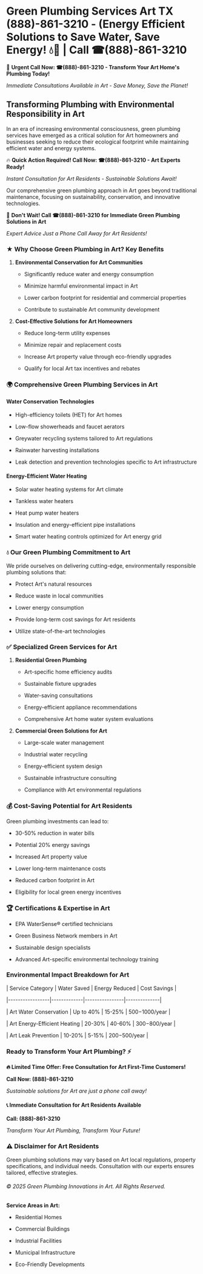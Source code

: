 # Green Plumbing Services Art TX (888)-861-3210 - (Energy Efficient Solutions to Save Water, Save Energy! 💧🌿 | Call ☎(888)-861-3210

🚨 **Urgent Call Now: ☎(888)-861-3210 - Transform Your Art Home's Plumbing Today!**
*Immediate Consultations Available in Art - Save Money, Save the Planet!*

## Transforming Plumbing with Environmental Responsibility in Art

In an era of increasing environmental consciousness, green plumbing services have emerged as a critical solution for Art homeowners and businesses seeking to reduce their ecological footprint while maintaining efficient water and energy systems. 

🔥 **Quick Action Required! Call Now: ☎(888)-861-3210 - Art Experts Ready!**
*Instant Consultation for Art Residents - Sustainable Solutions Await!*

Our comprehensive green plumbing approach in Art goes beyond traditional maintenance, focusing on sustainability, conservation, and innovative technologies.

🚨 **Don't Wait! Call ☎(888)-861-3210 for Immediate Green Plumbing Solutions in Art**
*Expert Advice Just a Phone Call Away for Art Residents!*

### ★ Why Choose Green Plumbing in Art? Key Benefits

1. **Environmental Conservation for Art Communities** 
   - Significantly reduce water and energy consumption
   - Minimize harmful environmental impact in Art
   - Lower carbon footprint for residential and commercial properties
   - Contribute to sustainable Art community development

2. **Cost-Effective Solutions for Art Homeowners** 
   - Reduce long-term utility expenses
   - Minimize repair and replacement costs
   - Increase Art property value through eco-friendly upgrades
   - Qualify for local Art tax incentives and rebates

### 🌍 Comprehensive Green Plumbing Services in Art

#### Water Conservation Technologies
- High-efficiency toilets (HET) for Art homes
- Low-flow showerheads and faucet aerators
- Greywater recycling systems tailored to Art regulations
- Rainwater harvesting installations
- Leak detection and prevention technologies specific to Art infrastructure

#### Energy-Efficient Water Heating
- Solar water heating systems for Art climate
- Tankless water heaters
- Heat pump water heaters
- Insulation and energy-efficient pipe installations
- Smart water heating controls optimized for Art energy grid

### 💧 Our Green Plumbing Commitment to Art

We pride ourselves on delivering cutting-edge, environmentally responsible plumbing solutions that:
- Protect Art's natural resources
- Reduce waste in local communities
- Lower energy consumption
- Provide long-term cost savings for Art residents
- Utilize state-of-the-art technologies

### ✅ Specialized Green Services for Art

1. **Residential Green Plumbing**
   - Art-specific home efficiency audits
   - Sustainable fixture upgrades
   - Water-saving consultations
   - Energy-efficient appliance recommendations
   - Comprehensive Art home water system evaluations

2. **Commercial Green Solutions for Art**
   - Large-scale water management
   - Industrial water recycling
   - Energy-efficient system design
   - Sustainable infrastructure consulting
   - Compliance with Art environmental regulations

### 💰 Cost-Saving Potential for Art Residents

Green plumbing investments can lead to:
- 30-50% reduction in water bills
- Potential 20% energy savings
- Increased Art property value
- Lower long-term maintenance costs
- Reduced carbon footprint in Art
- Eligibility for local green energy incentives

### 🏆 Certifications & Expertise in Art

- EPA WaterSense® certified technicians
- Green Business Network members in Art
- Sustainable design specialists
- Advanced Art-specific environmental technology training

### Environmental Impact Breakdown for Art

| Service Category | Water Saved | Energy Reduced | Cost Savings |
|-----------------|-------------|----------------|--------------|
| Art Water Conservation | Up to 40% | 15-25% | $500-$1000/year |
| Art Energy-Efficient Heating | 20-30% | 40-60% | $300-$800/year |
| Art Leak Prevention | 10-20% | 5-15% | $200-$500/year |

### Ready to Transform Your Art Plumbing? ⚡

**🔥 Limited Time Offer: Free Consultation for Art First-Time Customers!**

**Call Now: (888)-861-3210**
*Sustainable solutions for Art are just a phone call away!*

#### 📞 Immediate Consultation for Art Residents Available

**Call: (888)-861-3210**
*Transform Your Art Plumbing, Transform Your Future!*

### ⚠️ Disclaimer for Art Residents

Green plumbing solutions may vary based on Art local regulations, property specifications, and individual needs. Consultation with our experts ensures tailored, effective strategies.

###### © 2025 Green Plumbing Innovations in Art. All Rights Reserved.

**Service Areas in Art:** 
- Residential Homes
- Commercial Buildings
- Industrial Facilities
- Municipal Infrastructure
- Eco-Friendly Developments